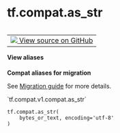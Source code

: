 <div itemscope itemtype="http://developers.google.com/ReferenceObject">
<meta itemprop="name" content="tf.compat.as_str" />
<meta itemprop="path" content="Stable" />
</div>

# tf.compat.as_str

<!-- Insert buttons and diff -->

<table class="tfo-notebook-buttons tfo-api nocontent" align="left">
<td>
  <a target="_blank" href="https://github.com/tensorflow/tensorflow/blob/r2.4/tensorflow/python/util/compat.py#L114-L118">
    <img src="https://www.tensorflow.org/images/GitHub-Mark-32px.png" />
    View source on GitHub
  </a>
</td>
</table>





<section class="expandable">
  <h4 class="showalways">View aliases</h4>
  <p>
<b>Compat aliases for migration</b>
<p>See
<a href="https://www.tensorflow.org/guide/migrate">Migration guide</a> for
more details.</p>
<p>`tf.compat.v1.compat.as_str`</p>
</p>
</section>

<pre class="devsite-click-to-copy prettyprint lang-py tfo-signature-link">
<code>tf.compat.as_str(
    bytes_or_text, encoding='utf-8'
)
</code></pre>



<!-- Placeholder for "Used in" -->
